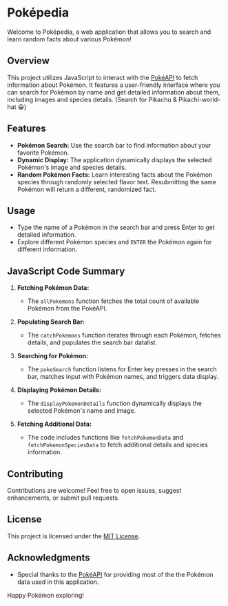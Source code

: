 # Poképedia

Welcome to Poképedia, a web application that allows you to search and learn random facts about various Pokémon!

## Overview

This project utilizes JavaScript to interact with the [PokéAPI](https://pokeapi.co/) to fetch information about Pokémon. It features a user-friendly interface where you can search for Pokémon by name and get detailed information about them, including images and species details. (Search for Pikachu & Pikachi-world-hat 😀)

## Features

- **Pokémon Search:** Use the search bar to find information about your favorite Pokémon.
- **Dynamic Display:** The application dynamically displays the selected Pokémon's image and species details.
- **Random Pokémon Facts:** Learn interesting facts about the Pokémon species through randomly selected flavor text. Resubmitting the same Pokémon will return a different, randomized fact.

## Usage

- Type the name of a Pokémon in the search bar and press Enter to get detailed information.
- Explore different Pokémon species and `ENTER` the Pokémon again for different information.

## JavaScript Code Summary

1. **Fetching Pokémon Data:**

   - The `allPokemons` function fetches the total count of available Pokémon from the PokéAPI.

2. **Populating Search Bar:**

   - The `catchPokemons` function iterates through each Pokémon, fetches details, and populates the search bar datalist.

3. **Searching for Pokémon:**

   - The `pokeSearch` function listens for Enter key presses in the search bar, matches input with Pokémon names, and triggers data display.

4. **Displaying Pokémon Details:**

   - The `displayPokemonDetails` function dynamically displays the selected Pokémon's name and image.

5. **Fetching Additional Data:**
   - The code includes functions like `fetchPokemonData` and `fetchPokemonSpeciesData` to fetch additional details and species information.

## Contributing

Contributions are welcome! Feel free to open issues, suggest enhancements, or submit pull requests.

## License

This project is licensed under the [MIT License](LICENSE).

## Acknowledgments

- Special thanks to the [PokéAPI](https://pokeapi.co/) for providing most of the the Pokémon data used in this application.

Happy Pokémon exploring!
